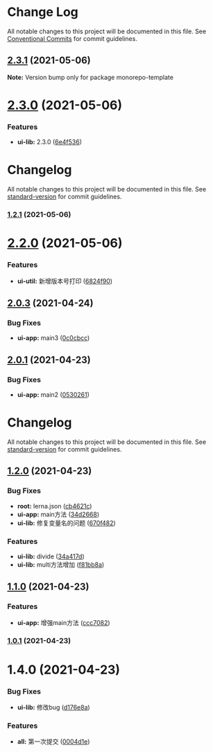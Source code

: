 # Change Log

All notable changes to this project will be documented in this file.
See [Conventional Commits](https://conventionalcommits.org) for commit guidelines.

## [2.3.1](https://github.com/303182519/test_monorepo/compare/v2.3.0...v2.3.1) (2021-05-06)

**Note:** Version bump only for package monorepo-template





# [2.3.0](https://github.com/303182519/test_monorepo/compare/v1.2.1...v2.3.0) (2021-05-06)


### Features

* **ui-lib:** 2.3.0 ([6e4f536](https://github.com/303182519/test_monorepo/commit/6e4f536))





# Changelog

All notable changes to this project will be documented in this file. See [standard-version](https://github.com/conventional-changelog/standard-version) for commit guidelines.

### [1.2.1](https://github.com/303182519/test_monorepo/compare/v2.2.0...v1.2.1) (2021-05-06)



# [2.2.0](https://github.com/303182519/test_monorepo/compare/v2.0.3...v2.2.0) (2021-05-06)


### Features

* **ui-util:** 新增版本号打印 ([6824f90](https://github.com/303182519/test_monorepo/commit/6824f90))






## [2.0.3](https://github.com/303182519/test_monorepo/compare/v2.0.1...v2.0.3) (2021-04-24)


### Bug Fixes

* **ui-app:** main3 ([0c0cbcc](https://github.com/303182519/test_monorepo/commit/0c0cbcc))






## [2.0.1](https://github.com/303182519/test_monorepo/compare/v1.2.0...v2.0.1) (2021-04-23)


### Bug Fixes

* **ui-app:** main2 ([0530261](https://github.com/303182519/test_monorepo/commit/0530261))





# Changelog

All notable changes to this project will be documented in this file. See [standard-version](https://github.com/conventional-changelog/standard-version) for commit guidelines.

## [1.2.0](https://github.com/303182519/test_monorepo/compare/v1.1.0...v1.2.0) (2021-04-23)


### Bug Fixes

* **root:** lerna.json ([cb4621c](https://github.com/303182519/test_monorepo/commit/cb4621c))
* **ui-app:** main方法 ([34d2668](https://github.com/303182519/test_monorepo/commit/34d2668))
* **ui-lib:** 修复变量名的问题 ([670f482](https://github.com/303182519/test_monorepo/commit/670f482))


### Features

* **ui-lib:** divide ([34a417d](https://github.com/303182519/test_monorepo/commit/34a417d))
* **ui-lib:** multi方法增加 ([f81bb8a](https://github.com/303182519/test_monorepo/commit/f81bb8a))



## [1.1.0](https://github.com/303182519/test_monorepo/compare/v1.0.1...v1.1.0) (2021-04-23)


### Features

* **ui-app:** 增强main方法 ([ccc7082](https://github.com/303182519/test_monorepo/commit/ccc7082))



### [1.0.1](https://github.com/303182519/test_monorepo/compare/v1.4.0...v1.0.1) (2021-04-23)



# 1.4.0 (2021-04-23)


### Bug Fixes

* **ui-lib:** 修改bug ([d176e8a](https://github.com/303182519/test_monorepo/commit/d176e8a))


### Features

* **all:** 第一次提交 ([0004d1e](https://github.com/303182519/test_monorepo/commit/0004d1e))
